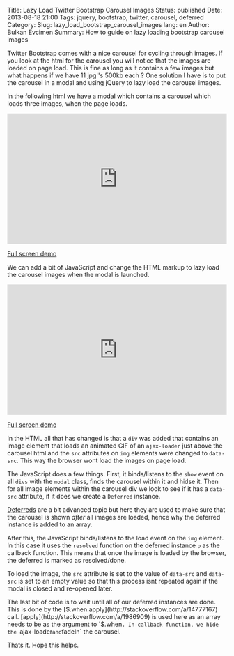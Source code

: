 Title: Lazy Load Twitter Bootstrap Carousel Images
Status: published
Date: 2013-08-18 21:00
Tags: jquery, bootstrap, twitter, carousel, deferred
Category: 
Slug: lazy_load_bootstrap_carousel_images
lang: en
Author: Bulkan Evcimen
Summary: How to guide on lazy loading bootstrap carousel images



Twitter Bootstrap comes with a nice carousel for cycling through images. If you look at the html for the carousel you will notice that the images are loaded on page load. This is fine as long as it contains a few images but what happens if we have 11 jpg''s 500kb each ? One solution I have is to put the carousel in a modal and using jQuery to lazy load the carousel images.

In the following html we have a modal which contains a carousel which loads three images, when the page loads.

<iframe width="100%" height="300" src="http://jsfiddle.net/bulkan/gggur/8/embedded/html/" allowfullscreen="allowfullscreen" frameborder="0"></iframe></br>


[Full screen demo](http://jsfiddle.net/bulkan/gggur/8/embedded/result/)

We can add a bit of JavaScript and change the HTML markup to lazy load the carousel images when the modal is launched.

<iframe width="100%" height="300" src="http://jsfiddle.net/bulkan/Kwgrd/28/embedded/html,js/" allowfullscreen="allowfullscreen" frameborder="0"></iframe></br>

[Full screen demo](http://jsfiddle.net/bulkan/Kwgrd/28/embedded/result/)

In the HTML all that has changed is that a `div` was added that contains an image element that loads an animated GIF of an `ajax-loader` just above the carousel html and the `src` attributes on `img` elements were changed to `data-src`. This way the browser wont load the images on page load.

The JavaScript does a few things. First, it binds/listens to the `show` event on all `divs` with the `modal` class, finds the carousel within it and hidse it. Then for all image elements within the carousel div we look to see if it has a `data-src` attribute, if it does we create a `Deferred` instance.

[Deferreds](http://stackoverflow.com/questions/4866721/what-are-deferred-objects) are a bit advanced topic but here they are used to make sure that the carousel is shown _after_ all images are loaded, hence why the deferred instance is added to an array. 

After this, the JavaScript binds/listens to the load event on the `img` element. In this case it uses the `resolved` function on the deferred instance `p` as the callback function. This means that once the image is loaded by the browser, the deferred is marked as resolved/done.

To load the image, the `src` attribute is set to the value of `data-src` and `data-src` is set to an empty value so that this process isnt repeated again if the modal is closed and re-opened later.

The last bit of code is to wait until all of our deferred instances are done. This is done by the [$.when.apply](http://stackoverflow.com/a/14777167) call. [apply](http://stackoverflow.com/a/1986909) is used here as an array needs to be as the argument to `$.when`. In callback function, we hide the `ajax-loader` and `fadeIn` the carousel.


Thats it. Hope this helps.

